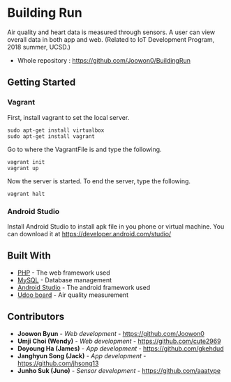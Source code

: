 # Building Run

Air quality and heart data is measured through sensors. A user can view overall data in both app and web.
(Related to IoT Development Program, 2018 summer, UCSD.)
* Whole repository : https://github.com/Joowon0/BuildingRun


## Getting Started

### Vagrant

First, install vagrant to set the local server.
```
sudo apt-get install virtualbox
sudo apt-get install vagrant
```

Go to where the VagrantFile is and type the following.
```
vagrant init
vagrant up
```

Now the server is started. To end the server, type the following.

```
vagrant halt
```

### Android Studio

Install Android Studio to install apk file in you phone or virtual machine.
You can download it at https://developer.android.com/studio/

## Built With

* [PHP](http://php.net/) - The web framework used
* [MySQL](https://www.mysql.com/) - Database management
* [Android Studio](https://developer.android.com/studio/) - The android framework used
* [Udoo board](https://www.udoo.org/) - Air quality measurement

## Contributors

* **Joowon Byun** - *Web development* - https://github.com/Joowon0
* **Umji Choi (Wendy)** - *Web development* - https://github.com/cute2969
* **Doyoung Ha (James)** - *App development* - https://github.com/gkehdud
* **Janghyun Song (Jack)** - *App development* - https://github.com/jhsong13
* **Junho Suk (Juno)** - *Sensor development* - https://github.com/aaatype
